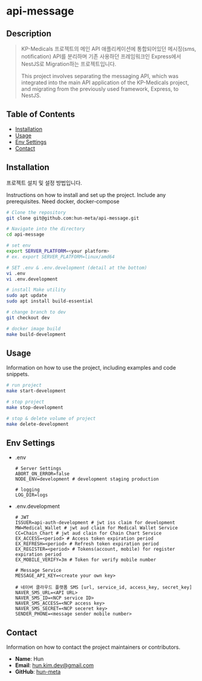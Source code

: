 # api-message

## Description
> KP-Medicals 프로젝트의 메인 API 애플리케이션에 통합되어있던 메시징(sms, notification) API를 분리하며 기존 사용하던 프레임워크인 Express에서 NestJS로 Migration하는 프로젝트입니다.
> 
> This project involves separating the messaging API, which was integrated into the main API application of the KP-Medicals project, and migrating from the previously used framework, Express, to NestJS.

## Table of Contents
- [Installation](#installation)
- [Usage](#usage)
- [Env Settings](#env-settings)
- [Contact](#contact)

## Installation
프로젝트 설치 및 설정 방법입니다.

Instructions on how to install and set up the project. Include any prerequisites.
Need docker, docker-compose

```bash
# Clone the repository
git clone git@github.com:hun-meta/api-message.git

# Navigate into the directory
cd api-message

# set env
export SERVER_PLATFORM=<your platform>
# ex. export SERVER_PLATFORM=linux/amd64

# SET .env & .env.development (detail at the bottom)
vi .env
vi .env.development

# install Make utility
sudo apt update
sudo apt install build-essential

# change branch to dev
git checkout dev

# docker image build 
make build-development
```

## Usage
Information on how to use the project, including examples and code snippets.

```bash
# run project
make start-development

# stop project
make stop-development

# stop & delete volume of project
make delete-development
```

## Env Settings
- .env
    ```
    # Server Settings
    ABORT_ON_ERROR=false
    NODE_ENV=development # development staging production

    # logging
    LOG_DIR=logs
    ```
- .env.development
    ```
    # JWT
    ISSUER=api-auth-development # jwt iss claim for development
    MW=Medical_Wallet # jwt aud claim for Medical Wallet Service
    CC=Chain_Chart # jwt aud clain for Chain Chart Service
    EX_ACCESS=<period> # Access token expiration period
    EX_REFRESH=<period> # Refresh token expiration period
    EX_REGISTER=<period> # Tokens(account, mobile) for register expiration period
    EX_MOBILE_VERIFY=3m # Token for verify mobile number

    # Message Service
    MESSAGE_API_KEY=<create your own key>

    # 네이버 클라우드 플랫폼 SMS [url, service_id, access_key, secret_key]
    NAVER_SMS_URL=<API URL>
    NAVER_SMS_ID=<NCP service ID>
    NAVER_SMS_ACCESS=<NCP access key>
    NAVER_SMS_SECRET=<NCP seceret key>
    SENDER_PHONE=<message sender mobile number>
    ```

## Contact
Information on how to contact the project maintainers or contributors.

- **Name**: Hun
- **Email**: hun.kim.dev@gmail.com
- **GitHub**: [hun-meta](https://github.com/hun-meta)
